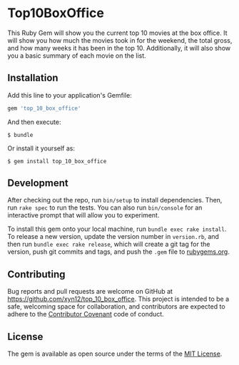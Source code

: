 # Top10BoxOffice

This Ruby Gem will show you the current top 10 movies at the box office. It will show you how much the movies took in for the weekend, the total gross, and how many weeks it has been in the top 10. Additionally, it will also show you a basic summary of each movie on the list.

## Installation

Add this line to your application's Gemfile:

```ruby
gem 'top_10_box_office'
```

And then execute:

    $ bundle

Or install it yourself as:

    $ gem install top_10_box_office

## Development

After checking out the repo, run `bin/setup` to install dependencies. Then, run `rake spec` to run the tests. You can also run `bin/console` for an interactive prompt that will allow you to experiment.

To install this gem onto your local machine, run `bundle exec rake install`. To release a new version, update the version number in `version.rb`, and then run `bundle exec rake release`, which will create a git tag for the version, push git commits and tags, and push the `.gem` file to [rubygems.org](https://rubygems.org).

## Contributing

Bug reports and pull requests are welcome on GitHub at https://github.com/xyn12/top_10_box_office. This project is intended to be a safe, welcoming space for collaboration, and contributors are expected to adhere to the [Contributor Covenant](http://contributor-covenant.org) code of conduct.


## License

The gem is available as open source under the terms of the [MIT License](http://opensource.org/licenses/MIT).


